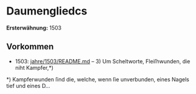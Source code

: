 # Daumengliedcs

**Ersterwähnung:** 1503

## Vorkommen
- 1503: [jahre/1503/README.md](../jahre/1503/README.md) – 3) Um Scheltworte, Fleiſhwunden, die niht Kampfer,*)

*) Kampferwunden ſind die, welche, wenn ſie unverbunden,
eines Nagels tief und eines D...
